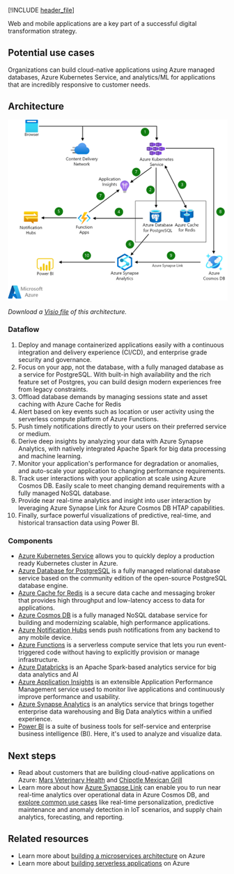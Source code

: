 [!INCLUDE [header_file](../../../includes/sol-idea-header.md)]

Web and mobile applications are a key part of a successful digital transformation strategy.

## Potential use cases

Organizations can build cloud-native applications using Azure managed databases, Azure Kubernetes Service, and analytics/ML for applications that are incredibly responsive to customer needs.

## Architecture

![Diagram  showing cloud native application data flow with Azure Cosmos DB, Azure Database for PostgreSQL and Azure Cache for Redis.](../media/cloud-native-apps.png)

*Download a [Visio file](https://arch-center.azureedge.net/cloud-native-apps.vsdx) of this architecture.*

### Dataflow

1. Deploy and manage containerized applications easily with a continuous integration and delivery experience (CI/CD), and enterprise grade security and governance.
1. Focus on your app, not the database, with a fully managed database as a service for PostgreSQL. With built-in high availability and the rich feature set of Postgres, you can build design modern experiences free from legacy constraints.
1. Offload database demands by managing sessions state and asset caching with Azure Cache for Redis
1. Alert based on key events such as location or user activity using the serverless compute platform of Azure Functions.
1. Push timely notifications directly to your users on their preferred service or medium.
1. Derive deep insights by analyzing your data with Azure Synapse Analytics, with natively integrated Apache Spark for big data processing and machine learning.
1. Monitor your application's performance for degradation or anomalies, and auto-scale your application to changing performance requirements.
1. Track user interactions with your application at scale using Azure Cosmos DB. Easily scale to meet changing demand requirements with a fully managed NoSQL database.
1. Provide near real-time analytics and insight into user interaction by leveraging Azure Synapse Link for Azure Cosmos DB HTAP capabilities.
1. Finally, surface powerful visualizations of predictive, real-time, and historical transaction data using Power BI.

### Components

- [Azure Kubernetes Service](/azure/aks/intro-kubernetes) allows you to quickly deploy a production ready Kubernetes cluster in Azure.
- [Azure Database for PostgreSQL](/azure/postgresql/overview) is a fully managed relational database service based on the community edition of the open-source PostgreSQL database engine.
- [Azure Cache for Redis](/azure/azure-cache-for-redis/cache-overview) is a secure data cache and messaging broker that provides high throughput and low-latency access to data for applications.
- [Azure Cosmos DB](/azure/cosmos-db/introduction) is a fully managed NoSQL database service for building and modernizing scalable, high performance applications.
- [Azure Notification Hubs](/azure/notification-hubs/notification-hubs-push-notification-overview) sends push notifications from any backend to any mobile device.
- [Azure Functions](/azure/azure-functions/functions-overview) is a serverless compute service that lets you run event-triggered code without having to explicitly provision or manage infrastructure.
- [Azure Databricks](/azure/databricks/scenarios/what-is-azure-databricks) is an Apache Spark-based analytics service for big data analytics and AI
- [Azure Application Insights](/azure/azure-monitor/app/app-insights-overview) is an extensible Application Performance Management service used to monitor live applications and continuously improve performance and usability.
- [Azure Synapse Analytics](/azure/synapse-analytics/sql-data-warehouse/sql-data-warehouse-overview-what-is) is an analytics service that brings together enterprise data warehousing and Big Data analytics within a unified experience.
- [Power BI](/power-bi/fundamentals/power-bi-overview) is a suite of business tools for self-service and enterprise business intelligence (BI). Here, it's used to analyze and visualize data.

## Next steps

- Read about customers that are building cloud-native applications on Azure: [Mars Veterinary Health](https://customers.microsoft.com/story/815549-pet-care-leader-turns-monolith-app-into-a-global-distributed-solution-on-azure) and [Chipotle Mexican Grill](https://customers.microsoft.com/story/787157-chipotle-retailers-azure)
- Learn more about how [Azure Synapse Link](/azure/cosmos-db/synapse-link) can enable you to run near real-time analytics over operational data in Azure Cosmos DB, and [explore common use cases](/azure/cosmos-db/synapse-link-use-cases) like real-time personalization, predictive maintenance and anomaly detection in IoT scenarios, and supply chain analytics, forecasting, and reporting.

## Related resources

- Learn more about [building a microservices architecture](../../microservices/index.yml) on Azure
- Learn more about [building serverless applications](../../serverless/code.yml) on Azure
